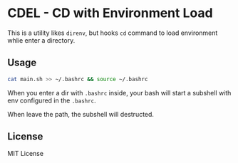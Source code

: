# CDEL - CD with Environment Load

This is a utility likes `direnv`, but hooks `cd` command to load environment whlie enter a directory.

## Usage

```bash
cat main.sh >> ~/.bashrc && source ~/.bashrc
```

When you enter a dir with `.bashrc` inside, your bash will start a subshell with env configured in the `.bashrc`.

When leave the path, the subshell will destructed.

## License

MIT License
